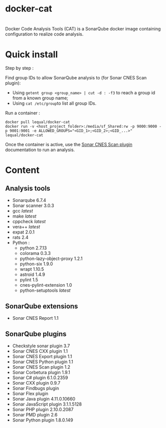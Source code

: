 # docker-cat
#
Docker Code Analysis Tools (CAT) is a SonarQube docker image containing configuration to realize code analysis.
#

# Quick install
Step by step : 

Find group IDs to allow SonarQube analysis to (for Sonar CNES Scan plugin):
* Using `getent group <group_name> | cut -d : -f3` to reach a group id from a known group name;
* Using `cat /etc/group`to list all group IDs.

Run a container :
```
docker pull lequal/docker-cat
docker run -v <host_project_folder>:/media/sf_Shared:rw -p 9000:9000 -p 9001:9001 -e ALLOWED_GROUPS="<GID_1>;<GID_2>;<GID_...>" lequal/docker-cat
```
Once the container is active, use the [Sonar CNES Scan plugin](https://github.com/lequal/sonar-cnes-scan-plugin) documentation to run an analysis.

# Content

## Analysis tools
- Sonarqube 6.7.4
- Sonar scanner 3.0.3
- gcc *latest*
- make *latest*
- cppcheck *latest*
- vera++ *latest*
- expat 2.0.1
- rats 2.4  
- Python :
  - python 2.7.13 
  - colorama 0.3.3
  - python-lazy-object-proxy 1.2.1
  - python-six 1.9.0
  - wrapt 1.10.5
  - astroid 1.4.9
  - pylint 1.5
  - cnes-pylint-extension 1.0
  - python-setuptools *latest*

## SonarQube extensions
- Sonar CNES Report 1.1

## SonarQube plugins
- Checkstyle sonar plugin 3.7
- Sonar CNES CXX plugin 1.1
- Sonar CNES Export plugin 1.1
- Sonar CNES Python plugin 1.1
- Sonar CNES Scan plugin 1.2
- Sonar Corbetura plugin 1.9.1
- Sonar C# plugin 6.1.0.2359
- Sonar CXX plugin 0.9.7
- Sonar Findbugs plugin
- Sonar Flex plugin
- Sonar Java plugin 4.11.0.10660
- Sonar JavaScript plugin 3.1.1.5128
- Sonar PHP plugin 2.10.0.2087
- Sonar PMD plugin 2.6
- Sonar Python plugin 1.8.0.149
